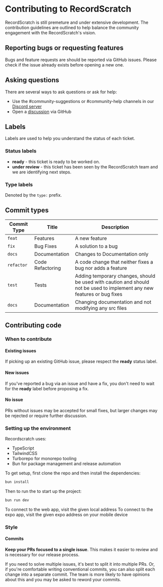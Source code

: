# Contributing to RecordScratch

RecordScratch is still premeture and under extensive development. The contribution guidelines are outlined to help balance the community engagement with the RecordScratch's vision.

## Reporting bugs or requesting features

Bugs and feature requests are should be reported via GitHub issues. Please check if the issue already exists before opening a new one.

## Asking questions

There are several ways to ask questions or ask for help:

-   Use the #community-suggestions or #community-help channels in our [Discord server](https://discord.gg/pwYknVj2QR)
-   Open a [discussion](https://github.com/hackthebois/RecordScratch/discussions) via GitHub

## Labels

Labels are used to help you understand the status of each ticket.

### Status labels

-   **ready** - this ticket is ready to be worked on.
-   **under review** - this ticket has been seen by the RecordScratch team and we are identifying next steps.

### Type labels

Denoted by the `type:` prefix.

## Commit types

| Commit Type | Title            | Description                                                                                                             |
| ----------- | ---------------- | ----------------------------------------------------------------------------------------------------------------------- |
| `feat`      | Features         | A new feature                                                                                                           |
| `fix`       | Bug Fixes        | A solution to a bug                                                                                                     |
| `docs`      | Documentation    | Changes to Documentation only                                                                                           |
| `refactor`  | Code Refactoring | A code change that neither fixes a bug nor adds a feature                                                               |
| `test`      | Tests            | Adding temporary changes, should be used with caution and should not be used to implement any new features or bug fixes |
| `docs`      | Documentation    | Changing documentation and not modifying any src files                                                                  |

## Contributing code

### When to contribute

#### Existing issues

If picking up an existing GitHub issue, please respect the **ready** status label.

#### New issues

If you've reported a bug via an issue and have a fix, you don't need to wait for the **ready** label before proposing a fix.

#### No issue

PRs without issues may be accepted for small fixes, but larger changes may be rejected or require further discussion.

### Setting up the environment

Recordscratch uses:

-   TypeScript
-   TailwindCSS
-   Turborepo for monorepo tooling
-   Bun for package management and release automation

To get setup, first clone the repo and then install the dependencies:

```sh
bun install
```

Then to run the to start up the project:

```sh
bun run dev
```

To connect to the web app, visit the given local address
To connect to the expo app, visit the given expo address on your mobile device

### Style

#### Commits

**Keep your PRs focused to a single issue**. This makes it easier to review and is necessary for our release process.

If you need to solve multiple issues, it's best to split it into multiple PRs. Or, if you're comfortable writing conventional commits, you can also split each change into a separate commit. The team is more likely to have opinions about this and you may be asked to reword your commits.
